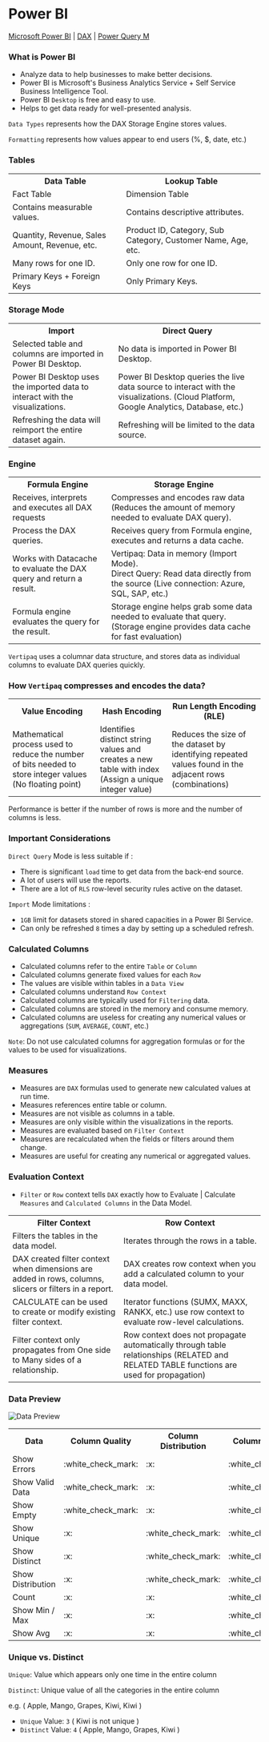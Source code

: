 # Power BI

<a href="https://docs.microsoft.com/en-us/power-bi/">Microsoft Power BI</a> | <a href="https://docs.microsoft.com/en-us/dax/" target="_blank">DAX</a> | <a href="https://docs.microsoft.com/en-us/powerquery-m/" target="_blank">Power Query M</a>

### What is Power BI

- Analyze data to help businesses to make better decisions.
- Power BI is Microsoft's Business Analytics Service + Self Service Business Intelligence Tool.
- Power BI `Desktop` is free and easy to use.
- Helps to get data ready for well-presented analysis.

`Data Types` represents how the DAX Storage Engine stores values.

`Formatting` represents how values appear to end users (%, $, date, etc.)

### Tables

<table>
  <tr><th>Data Table</th><th>Lookup Table</th></tr>
  <tr><td>Fact Table</td><td>Dimension Table</td></tr>  
  <tr><td>Contains measurable values.</td><td>Contains descriptive attributes.</td></tr>
  <tr><td>Quantity, Revenue, Sales Amount, Revenue, etc.</td><td>Product ID, Category, Sub Category, Customer Name, Age, etc.</td></tr>
  <tr><td>Many rows for one ID.</td><td>Only one row for one ID.</td></tr>
  <tr><td>Primary Keys + Foreign Keys</td><td>Only Primary Keys.</td></tr>
</table>

### Storage Mode

<table>
  <tr><th>Import</th><th>Direct Query</th></tr>
  <tr><td>Selected table and columns are imported in Power BI Desktop.</td><td>No data is imported in Power BI Desktop.</td></tr>
  <tr><td>Power BI Desktop uses the imported data to interact with the visualizations.</td><td>Power BI Desktop queries the live data source to interact with the visualizations. (Cloud Platform, Google Analytics, Database, etc.)</td></tr>
  <tr><td>Refreshing the data will reimport the entire dataset again.</td><td>Refreshing will be limited to the data source.</td></tr>
</table>

### Engine 

<table>
  <tr><th>Formula Engine</th><th>Storage Engine</th></tr>
  <tr><td>Receives, interprets and executes all DAX requests</td><td>Compresses and encodes raw data (Reduces the amount of memory needed to evaluate DAX query).</td></tr>  
  <tr><td>Process the DAX queries.</td><td>Receives query from Formula engine, executes and returns a data cache.</td></tr>
  <tr><td>Works with Datacache to evaluate the DAX query and return a result.</td><td>Vertipaq: Data in memory (Import Mode).<br>Direct Query: Read data directly from the source (Live connection: Azure, SQL, SAP, etc.)</td></tr>
  <tr><td>Formula engine evaluates the query for the result.</td><td>Storage engine helps grab some data needed to evaluate that query. (Storage engine provides data cache for fast evaluation)</td></tr>
</table>

`Vertipaq` uses a columnar data structure, and stores data as individual columns to evaluate DAX queries quickly.

### How `Vertipaq` compresses and encodes the data?

<table>
  <tr><th>Value Encoding</th><th>Hash Encoding</th><th>Run Length Encoding (RLE)</th></tr>
  <tr><td>Mathematical process used to reduce the number of bits needed to store integer values (No floating point)</td><td>Identifies distinct string values and creates a new table with index (Assign a unique integer value)</td><td>Reduces the size of the dataset by identifying repeated values found in the adjacent rows (combinations)</td></tr>  
 
</table>

Performance is better if the number of rows is more and the number of columns is less.

### Important Considerations 

`Direct Query` Mode is less suitable if :

- There is significant `load` time to get data from the back-end source.
- A lot of users will use the reports.
- There are a lot of `RLS` row-level security rules active on the dataset.

`Import` Mode limitations :

- `1GB` limit for datasets stored in shared capacities in a Power BI Service.
- Can only be refreshed `8` times a day by setting up a scheduled refresh.

### Calculated Columns 

- Calculated columns refer to the entire `Table` or `Column`
- Calculated columns generate fixed values for each `Row`
- The values are visible within tables in a `Data View`
- Calculated columns understand `Row Context`
- Calculated columns are typically used for `Filtering` data.
- Calculated columns are stored in the memory and consume memory.
- Calculated columns are useless for creating any numerical values or aggregations (`SUM`, `AVERAGE`, `COUNT`, etc.)

`Note`: Do not use calculated columns for aggregation formulas or for the values to be used for visualizations.

### Measures

- Measures are `DAX` formulas used to generate new calculated values at run time.
- Measures references entire table or column.
- Measures are not visible as columns in a table.
- Measures are only visible within the visualizations in the reports.
- Measures are evaluated based on `Filter Context`
- Measures are recalculated when the fields or filters around them change.
- Measures are useful for creating any numerical or aggregated values. 

### Evaluation Context

- `Filter` or `Row` context tells `DAX` exactly how to Evaluate | Calculate `Measures` and `Calculated Columns` in the Data Model.

<table>
  <tr><th>Filter Context</th><th>Row Context</th></tr>
  <tr><td>Filters the tables in the data model.</td><td>Iterates through the rows in a table.</td></tr>  
  <tr><td>DAX created filter context when dimensions are added in rows, columns, slicers or filters in a report.</td><td>DAX creates row context when you add a calculated column to your data model.</td></tr>
  <tr><td>CALCULATE can be used to create or modify existing filter context.</td><td>Iterator functions (SUMX, MAXX, RANKX, etc.) use row context to evaluate row-level calculations.</td></tr>
  <tr><td>Filter context only propagates from One side to Many sides of a relationship.</td><td>Row context does not propagate automatically through table relationships (RELATED and RELATED TABLE functions are used for propagation)</td></tr>
</table>

### Data Preview

![Data Preview](Image/DataPreview.png)

<table>
  <tr><th>Data</th><th>Column Quality</th><th>Column Distribution</th><th>Column Profiling</th></tr>
  <tr><td>Show Errors</td><td>:white_check_mark:</td><td>:x:</td><td>:white_check_mark:</td></tr>
  <tr><td>Show Valid Data</td><td>:white_check_mark:</td><td>:x:</td><td>:white_check_mark:</td></tr>
  <tr><td>Show Empty</td><td>:white_check_mark:</td><td>:x:</td><td>:white_check_mark:</td></tr>
  <tr><td>Show Unique</td><td>:x:</td><td>:white_check_mark:</td><td>:white_check_mark:</td></tr>
  <tr><td>Show Distinct</td><td>:x:</td><td>:white_check_mark:</td><td>:white_check_mark:</td></tr>
  <tr><td>Show Distribution</td><td>:x:</td><td>:white_check_mark:</td><td>:white_check_mark:</td></tr>
  <tr><td>Count</td><td>:x:</td><td>:x:</td><td>:white_check_mark:</td></tr>
  <tr><td>Show Min / Max</td><td>:x:</td><td>:x:</td><td>:white_check_mark:</td></tr>
  <tr><td>Show Avg</td><td>:x:</td><td>:x:</td><td>:white_check_mark:</td></tr>
</table>

### Unique vs. Distinct

`Unique`: Value which appears only one time in the entire column 

`Distinct`: Unique value of all the categories in the entire column 

e.g. ( Apple, Mango, Grapes, Kiwi, Kiwi )  
- `Unique` Value: `3` ( Kiwi is not unique )
- `Distinct` Value: `4` ( Apple, Mango, Grapes, Kiwi )
